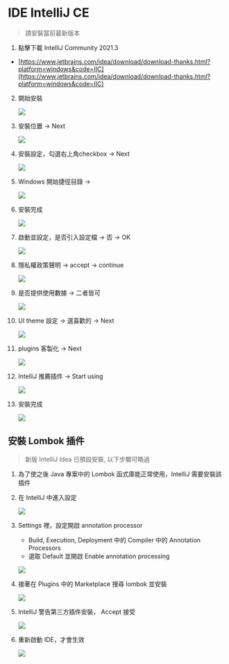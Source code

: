 
# IDE IntelliJ CE

> 請安裝當前最新版本
> 
1. 點擊下載 IntelliJ Community 2021.3
- [https://www.jetbrains.com/idea/download/download-thanks.html?platform=windows&code=IIC](https://www.jetbrains.com/idea/download/download-thanks.html?platform=windows&code=IIC)
2. 開始安裝

    ![](../asset/img/env/ij_1.png)

3. 安裝位置 -> Next
    
    ![](../asset/img/env/ij_2.png)
    
4. 安裝設定，勾選右上角checkbox -> Next
    
    ![](../asset/img/env/ij_3.png)
    
5. Windows 開始捷徑目錄 ->
    
    ![](../asset/img/env/ij_4.png)
    
6. 安裝完成
    
    ![](../asset/img/env/ij_5.png)
    
7. 啟動並設定，是否引入設定檔 -> 否 -> OK
    
    ![](../asset/img/env/ij_6.png)
    
8. 隱私權政策聲明 -> accept -> continue
    
    ![](../asset/img/env/ij_7.png)
    
9. 是否提供使用數據 -> 二者皆可
    
    ![](../asset/img/env/ij_8.png)
    
10. UI theme 設定 -> 選喜歡的 -> Next
    
    ![](../asset/img/env/ij_9.png)
    
11. plugins 客製化 -> Next
    
    ![](../asset/img/env/ij_10.png)
    
12. IntelliJ 推薦插件 -> Start using
    
    ![](../asset/img/env/ij_11.png)
    
13. 安裝完成
    
    ![](../asset/img/env/ij_12.png)
    
## 安裝 Lombok 插件
> 新版 IntelliJ Idea 已預設安裝, 以下步驟可略過
> 

1. 為了使之後 Java 專案中的 Lombok 函式庫能正常使用，IntelliJ 需要安裝該插件
2. 在 IntelliJ 中進入設定
    
    ![](../asset/img/env/ij_13.png)
    
3. Settings 裡，設定開啟 annotation processor
    - Build, Execution, Deployment 中的 Compiler 中的 Annotation Processors
    - 選取 Default 並開啟 Enable annotation processing
    
    ![](../asset/img/env/ij_14.png)
    
4. 接著在 Plugins 中的 Marketplace 搜尋 lombok 並安裝
    
    ![](../asset/img/env/ij_15.png)
    
5. IntelliJ 警告第三方插件安裝， Accept 接受
    
    ![](../asset/img/env/ij_16.png)
    
6. 重新啟動 IDE，才會生效
    
    ![](../asset/img/env/ij_17.png)